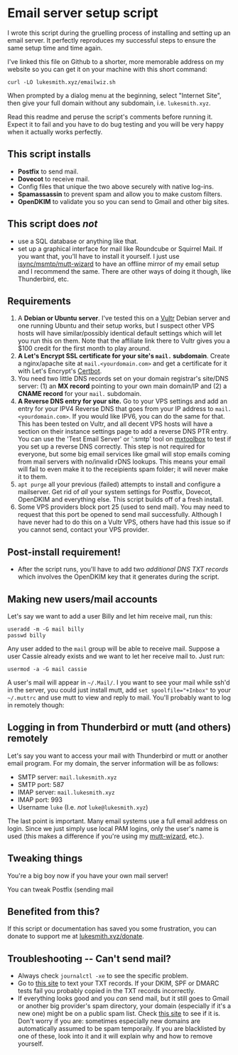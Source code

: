 # Email server setup script

I wrote this script during the gruelling process of installing and setting up
an email server.  It perfectly reproduces my successful steps to ensure the
same setup time and time again.

I've linked this file on Github to a shorter, more memorable address on my
website so you can get it on your machine with this short command:

```
curl -LO lukesmith.xyz/emailwiz.sh
```

When prompted by a dialog menu at the beginning, select "Internet Site", then
give your full domain without any subdomain, i.e. `lukesmith.xyz`.

Read this readme and peruse the script's comments before running it.  Expect it
to fail and you have to do bug testing and you will be very happy when it
actually works perfectly.

## This script installs

- **Postfix** to send mail.
- **Dovecot** to receive mail.
- Config files that unique the two above securely with native log-ins.
- **Spamassassin** to prevent spam and allow you to make custom filters.
- **OpenDKIM** to validate you so you can send to Gmail and other big sites.

## This script does _not_

- use a SQL database or anything like that.
- set up a graphical interface for mail like Roundcube or Squirrel Mail. If you
  want that, you'll have to install it yourself. I just use
  [isync/msmtp/mutt-wizard](https://github.com/lukesmithxyz/mutt-wizard) to
  have an offline mirror of my email setup and I recommend the same. There are
  other ways of doing it though, like Thunderbird, etc.

## Requirements

1. A **Debian or Ubuntu server**. I've tested this on a
   [Vultr](https://www.vultr.com/?ref=8384069-6G) Debian server and one running
   Ubuntu and their setup works, but I suspect other VPS hosts will have
   similar/possibly identical default settings which will let you run this on
   them. Note that the affiliate link there to Vultr gives you a $100 credit
   for the first month to play around.
2. **A Let's Encrypt SSL certificate for your site's `mail.` subdomain**.
   Create a nginx/apache site at `mail.<yourdomain.com>` and get a certificate
   for it with Let's Encrypt's [Certbot](https://certbot.eff.org/).
3. You need two little DNS records set on your domain registrar's site/DNS
   server: (1) an **MX record** pointing to your own main domain/IP and (2) a
   **CNAME record** for your `mail.` subdomain.
4. **A Reverse DNS entry for your site.** Go to your VPS settings and add an
   entry for your IPV4 Reverse DNS that goes from your IP address to
   `mail.<yourdomain.com>`. If you would like IPV6, you can do the same for
   that. This has been tested on Vultr, and all decent VPS hosts will have
   a section on their instance settings page to add a reverse DNS PTR entry.
   You can use the 'Test Email Server' or ':smtp' tool on
   [mxtoolbox](https://mxtoolbox.com/SuperTool.aspx) to test if you set up
   a reverse DNS correctly. This step is not required for everyone, but some
   big email services like gmail will stop emails coming from mail servers
   with no/invalid rDNS lookups. This means your email will fail to even
   make it to the receipients spam folder; it will never make it to them.
5. `apt purge` all your previous (failed) attempts to install and configure a
   mailserver. Get rid of _all_ your system settings for Postfix, Dovecot,
   OpenDKIM and everything else. This script builds off of a fresh install.
6. Some VPS providers block port 25 (used to send mail). You may need to
   request that this port be opened to send mail successfully. Although I have
   never had to do this on a Vultr VPS, others have had this issue so if you
   cannot send, contact your VPS provider.

## Post-install requirement!

- After the script runs, you'll have to add two *additional DNS TXT records*
  which involves the OpenDKIM key that it generates during the script.

## Making new users/mail accounts

Let's say we want to add a user Billy and let him receive mail, run this:

```
useradd -m -G mail billy
passwd billy
```

Any user added to the `mail` group will be able to receive mail. Suppose a user
Cassie already exists and we want to let her receive mail to. Just run:

```
usermod -a -G mail cassie
```

A user's mail will appear in `~/.Mail/`. I you want to see your mail while
ssh'd in the server, you could just install mutt, add `set spoolfile="+Inbox"`
to your `~/.muttrc` and use mutt to view and reply to mail. You'll probably
want to log in remotely though:

## Logging in from Thunderbird or mutt (and others) remotely

Let's say you want to access your mail with Thunderbird or mutt or another
email program. For my domain, the server information will be as follows:

- SMTP server: `mail.lukesmith.xyz`
- SMTP port: 587
- IMAP server: `mail.lukesmith.xyz`
- IMAP port: 993
- Username `luke` (I.e. *not* `luke@lukesmith.xyz`)

The last point is important. Many email systems use a full email address on
login. Since we just simply use local PAM logins, only the user's name is used
(this makes a difference if you're using my
[mutt-wizard](https://github.com/lukesmithxyz/mutt-wizard), etc.).

## Tweaking things

You're a big boy now if you have your own mail server!

You can tweak Postfix (sending mail

## Benefited from this?

If this script or documentation has saved you some frustration, you can donate
to support me at [lukesmith.xyz/donate](https://lukesmith.xyz/donate.html).

## Troubleshooting -- Can't send mail?

- Always check `journalctl -xe` to see the specific problem.
- Go to [this site](https://appmaildev.com/en/dkim) to text your TXT records.
  If your DKIM, SPF or DMARC tests fail you probably copied in the TXT records
  incorrectly.
- If everything looks good and you *can* send mail, but it still goes to Gmail
  or another big provider's spam directory, your domain (especially if it's a
  new one) might be on a public spam list.  Check
  [this site](https://mxtoolbox.com/blacklists.aspx) to see if it is. Don't
  worry if you are: sometimes especially new domains are automatically assumed
  to be spam temporaily. If you are blacklisted by one of these, look into it
  and it will explain why and how to remove yourself.
